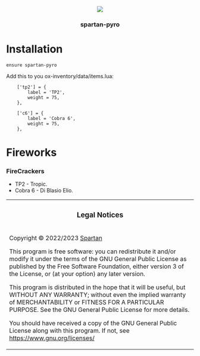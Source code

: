 <div align='center'><img src='https://cdn.discordapp.com/attachments/1055143729582837825/1056920819198066728/New_Project.png'/></div>
<div align='center'><h3>spartan-pyro</h3></div>

# Installation

```
ensure spartan-pyro
```

Add this to you ox-inventory/data/items.lua:

```
	['tp2'] = {
		label = 'TP2',
		weight = 75,
	},

	['c6'] = {
		label = 'Cobra 6',
		weight = 75,
	},
```


# Fireworks

### FireCrackers

- TP2 - Tropic.
- Cobra 6 - Di Blasio Elio.

<table><tr><td><h3 align='center'>Legal Notices</h2></tr></td>
<tr><td>

Copyright © 2022/2023 [Spartan](https://github.com/sprtan-hash)

This program is free software: you can redistribute it and/or modify
it under the terms of the GNU General Public License as published by
the Free Software Foundation, either version 3 of the License, or
(at your option) any later version.

This program is distributed in the hope that it will be useful,
but WITHOUT ANY WARRANTY; without even the implied warranty of
MERCHANTABILITY or FITNESS FOR A PARTICULAR PURPOSE. See the
GNU General Public License for more details.

You should have received a copy of the GNU General Public License
along with this program.
If not, see <https://www.gnu.org/licenses/>

</td></tr></table>

